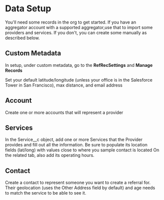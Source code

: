 # Data Setup

You'll need some records in the org to get started. If you have an aggregator account with a supported aggregator,use that to import some providers and services. If you don't, you can create some manually as described below.

## Custom Metadata

In setup, under custom metadata, go to the **RefRecSettings** and **Manage Records**

Set your default latitude/longitude (unless your office is in the Salesforce Tower in San Francisco), max distance, and email address

## Account

Create one or more accounts that will represent a provider

## Services

In the Service\_\_c object, add one or more Services that the Provider provides and fill out all the information.
Be sure to populate its location fields (lat/long) with values close to where you sample contact is located
On the related tab, also add its operating hours.

## Contact

Create a contact to represent someone you want to create a referral for. Their geolocation (uses the Other Address field by default) and age needs to match the service to be able to see it.
